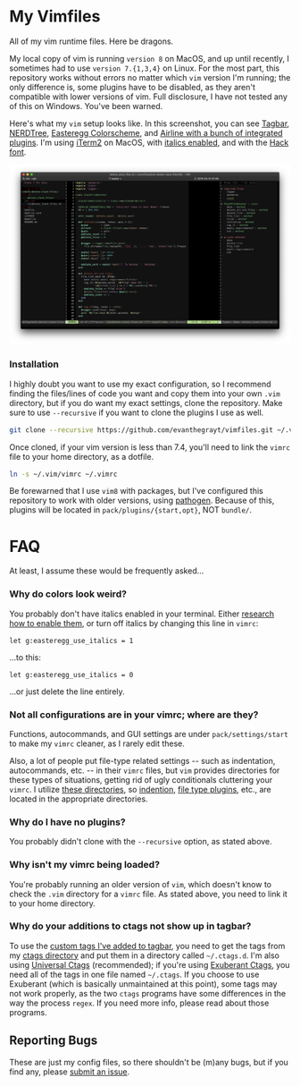 # My Vimfiles
All of my vim runtime files. Here be dragons.

My local copy of vim is running `version 8` on MacOS, and up until recently, I
sometimes had to use  `version 7.{1,3,4}` on Linux. For the most part, this
repository works without errors no matter which `vim` version I'm running; the
only difference is, some plugins have to be disabled, as they aren't compatible
with lower versions of vim. Full disclosure, I have not tested any of this on
Windows. You've been warned.

Here's what my `vim` setup looks like. In this screenshot, you can see
[Tagbar](https://github.com/majutsushi/tagbar.git),
[NERDTree](https://github.com/scrooloose/nerdtree.git),
[Easteregg Colorscheme](https://github.com/evanthegrayt/vim-easteregg.git), and
[Airline with a bunch of integrated plugins](https://github.com/vim-airline/vim-airline.git).
I'm using [iTerm2](https://www.iterm2.com/) on MacOS, with
[italics enabled](https://github.com/evanthegrayt/dotfiles/blob/master/dotfiles/xterm-256color.terminfo#L3),
and with the [Hack font](https://sourcefoundry.org/hack/).

![](images/vim_screenshot.jpg)

### Installation
I highly doubt you want to use my exact configuration, so I recommend finding
the files/lines of code you want and copy them into your own `.vim` directory,
but if you do want my exact settings, clone the repository. Make sure to use
`--recursive` if you want to clone the plugins I use as well.

```bash
git clone --recursive https://github.com/evanthegrayt/vimfiles.git ~/.vim
```

Once cloned, if your vim version is less than 7.4, you'll need to link the
`vimrc` file to your home directory, as a dotfile.

```bash
ln -s ~/.vim/vimrc ~/.vimrc
```

Be forewarned that I use `vim8` with packages, but I've configured this
repository to work with older versions, using
[pathogen](https://github.com/tpope/vim-pathogen). Because of this, plugins will
be located in `pack/plugins/{start,opt}`, NOT `bundle/`.

# FAQ
At least, I assume these would be frequently asked...
### Why do colors look weird?
You probably don't have italics enabled in your terminal. Either
[research how to enable them](https://github.com/evanthegrayt/dotfiles/blob/master/dotfiles/xterm-256color.terminfo#L3),
or turn off italics by changing this line in `vimrc`:

```vim
let g:easteregg_use_italics = 1
```

...to this:

```vim
let g:easteregg_use_italics = 0
```

...or just delete the line entirely.

### Not all configurations are in your vimrc; where are they?
Functions, autocommands, and GUI settings are under `pack/settings/start` to
make my `vimrc` cleaner, as I rarely edit these.

Also, a lot of people put file-type related settings -- such as indentation,
autocommands, etc. -- in their `vimrc` files, but `vim` provides directories for
these types of situations, getting rid of ugly conditionals cluttering your
`vimrc`. I utilize [these
directories](http://www.panozzaj.com/blog/2011/09/09/vim-directory-structure/),
so [indention](./indent/), [file type plugins](./ftplugin), etc., are located in
the appropriate directories.

### Why do I have no plugins?
You probably didn't clone with the `--recursive` option, as stated above.

### Why isn't my vimrc being loaded?
You're probably running an older version of `vim`, which doesn't know to check
the `.vim` directory for a `vimrc` file. As stated above, you need to link it to
your home directory.

### Why do your additions to ctags not show up in tagbar?
To use the [custom tags I've added to
tagbar](https://github.com/evanthegrayt/vimfiles/blob/master/vimrc#L204), you
need to get the tags from my [ctags
directory](https://github.com/evanthegrayt/dotfiles/tree/master/dotfiles/ctags.d)
and put them in a directory called `~/.ctags.d`.  I'm also using
[Universal Ctags](https://github.com/universal-ctags/ctags) (recommended); if
you're using [Exuberant Ctags](http://ctags.sourceforge.net/), you need all of
the tags in one file named `~/.ctags`. If you choose to use Exuberant (which is
basically unmaintained at this point), some tags may not work properly, as the
two `ctags` programs have some differences in the way the process `regex`. If
you need more info, please read about those programs.

## Reporting Bugs
These are just my config files, so there shouldn't be (m)any bugs, but if you
find any, please [submit an
issue](https://github.com/evanthegrayt/vimfiles/issues/new).


